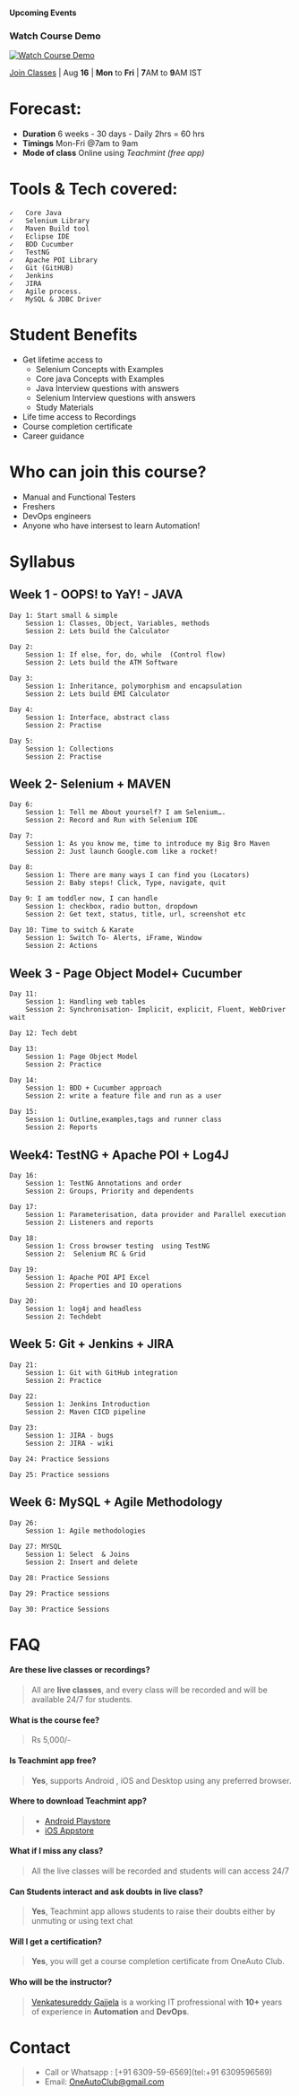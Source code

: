 #### **Upcoming Events**

### Watch Course Demo
[![Watch Course Demo](img/myth.jpeg)](https://www.youtube.com/watch?v=t338I_pVwpo)

[Join Classes](https://www.teachmint.com/enroll/220278755/607191325da510ab4d7ebe88) | Aug **16** | **Mon** to     **Fri** | **7**AM to **9**AM IST 

# Forecast: 
- **Duration** 6 weeks - 30 days - Daily 2hrs = 60 hrs
- **Timings** Mon-Fri @7am to 9am
- **Mode of class** Online using *Teachmint (free app)*

# Tools & Tech covered: 
	✓	Core Java
	✓	Selenium Library
	✓	Maven Build tool
	✓	Eclipse IDE
	✓	BDD Cucumber
	✓	TestNG
	✓	Apache POI Library
	✓	Git (GitHUB)
	✓	Jenkins
	✓	JIRA 
	✓	Agile process.
	✓	MySQL & JDBC Driver



# Student Benefits
- Get lifetime access to 
	* Selenium Concepts with Examples
	* Core java Concepts with Examples
	* Java Interview questions with answers
	* Selenium Interview questions with answers
	* Study Materials
- Life time access to Recordings
- Course completion certificate
- Career guidance 

# Who can join this course?
- Manual and Functional Testers
- Freshers
- DevOps engineers
- Anyone who have intersest to learn Automation!


# Syllabus
## Week 1 - OOPS! to YaY! - JAVA

	Day 1: Start small & simple
		Session 1: Classes, Object, Variables, methods
		Session 2: Lets build the Calculator

	Day 2: 
		Session 1: If else, for, do, while  (Control flow)
		Session 2: Lets build the ATM Software

	Day 3: 
		Session 1: Inheritance, polymorphism and encapsulation
		Session 2: Lets build EMI Calculator

	Day 4: 
		Session 1: Interface, abstract class
		Session 2: Practise

	Day 5: 
		Session 1: Collections
		Session 2: Practise

## Week 2- Selenium + MAVEN

	Day 6: 
		Session 1: Tell me About yourself? I am Selenium….
		Session 2: Record and Run with Selenium IDE

	Day 7: 
		Session 1: As you know me, time to introduce my Big Bro Maven
		Session 2: Just launch Google.com like a rocket!

	Day 8: 
		Session 1: There are many ways I can find you (Locators)
		Session 2: Baby steps! Click, Type, navigate, quit

	Day 9: I am toddler now, I can handle 
		Session 1: checkbox, radio button, dropdown
		Session 2: Get text, status, title, url, screenshot etc

	Day 10: Time to switch & Karate
		Session 1: Switch To- Alerts, iFrame, Window
		Session 2: Actions

## Week 3 - Page Object Model+ Cucumber

	Day 11: 
		Session 1: Handling web tables
		Session 2: Synchronisation- Implicit, explicit, Fluent, WebDriver wait

	Day 12: Tech debt

	Day 13: 
		Session 1: Page Object Model
		Session 2: Practice

	Day 14:
		Session 1: BDD + Cucumber approach
		Session 2: write a feature file and run as a user

	Day 15:
		Session 1: Outline,examples,tags and runner class
		Session 2: Reports 

## Week4: TestNG + Apache POI + Log4J

	Day 16: 
		Session 1: TestNG Annotations and order
		Session 2: Groups, Priority and dependents

	Day 17: 
		Session 1: Parameterisation, data provider and Parallel execution
		Session 2: Listeners and reports

	Day 18:
		Session 1: Cross browser testing  using TestNG
		Session 2:  Selenium RC & Grid

	Day 19:
		Session 1: Apache POI API Excel
		Session 2: Properties and IO operations

	Day 20: 
		Session 1: log4j and headless 
		Session 2: Techdebt

## Week 5: Git + Jenkins + JIRA

	Day 21:
		Session 1: Git with GitHub integration
		Session 2: Practice

	Day 22: 
		Session 1: Jenkins Introduction
		Session 2: Maven CICD pipeline

	Day 23:
		Session 1: JIRA - bugs
		Session 2: JIRA - wiki

	Day 24: Practice Sessions
		
	Day 25: Practice sessions

## Week 6: MySQL + Agile Methodology

	Day 26:
		Session 1: Agile methodologies

	Day 27: MYSQL
		Session 1: Select  & Joins
		Session 2: Insert and delete
	
	Day 28: Practice Sessions
		
	Day 29: Practice sessions
	
	Day 30: Practice Sessions
		
	
# FAQ

#### Are these live classes or recordings? ####
> All are **live classes**, and every class will be recorded and will be available 24/7 for students.

#### What is the course fee? ####
> Rs 5,000/-

#### Is Teachmint app free? ####
> **Yes**, supports Android , iOS and Desktop using any preferred browser.

#### Where to download Teachmint app? ####
> * [Android Playstore](https://play.google.com/store/apps/details?id=com.teachmint.teachmint&hl=en_IN&gl=US)
> * [iOS Appstore](https://apps.apple.com/in/app/teachmint-live-teaching-app/id1544210597)

#### What if I miss any class? ####
> All the live classes will be recorded and students will can access 24/7

#### Can Students interact and ask doubts in live class? ####
> **Yes**, Teachmint app allows students to raise their doubts either by unmuting or using text chat

#### Will I get a certification? ####
> **Yes**, you will get a course completion certificate from OneAuto Club.

#### Who will be the instructor? ####

> [Venkatesureddy Gajjela](https://linkedin.com/in/venkatesureddygajjela) is a working IT profressional with **10+** years of experience in **Automation** and **DevOps**.

# Contact
> * Call or Whatsapp : [+91 6309-59-6569](tel:+91 6309596569)
> * Email: <OneAutoClub@gmail.com>

